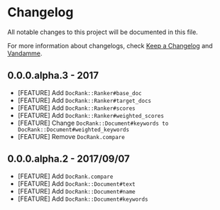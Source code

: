 # Changelog

All notable changes to this project will be documented in this file.

For more information about changelogs, check
[Keep a Changelog](http://keepachangelog.com) and
[Vandamme](http://tech-angels.github.io/vandamme).

## 0.0.0.alpha.3 - 2017

* [FEATURE] Add `DocRank::Ranker#base_doc`
* [FEATURE] Add `DocRank::Ranker#target_docs`
* [FEATURE] Add `DocRank::Ranker#scores`
* [FEATURE] Add `DocRank::Ranker#weighted_scores`
* [FEATURE] Change `DocRank::Document#keywords to DocRank::Document#weighted_keywords`
* [FEATURE] Remove `DocRank.compare`

## 0.0.0.alpha.2 - 2017/09/07

* [FEATURE] Add `DocRank.compare`
* [FEATURE] Add `DocRank::Document#text`
* [FEATURE] Add `DocRank::Document#name`
* [FEATURE] Add `DocRank::Document#keywords`
